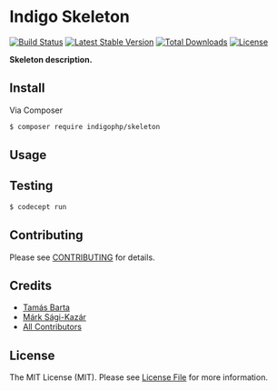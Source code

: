 # Indigo Skeleton

[![Build Status](https://travis-ci.org/indigophp/skeleton.svg?branch=develop)](https://travis-ci.org/indigophp/skeleton)
[![Latest Stable Version](https://poser.pugx.org/indigophp/skeleton/v/stable.png)](https://packagist.org/packages/indigophp/skeleton)
[![Total Downloads](https://poser.pugx.org/indigophp/skeleton/downloads.png)](https://packagist.org/packages/indigophp/skeleton)
[![License](https://poser.pugx.org/indigophp/skeleton/license.png)](https://packagist.org/packages/indigophp/skeleton)

**Skeleton description.**


## Install

Via Composer

``` bash
$ composer require indigophp/skeleton
```


## Usage


## Testing

``` bash
$ codecept run
```


## Contributing

Please see [CONTRIBUTING](CONTRIBUTING.md) for details.


## Credits

- [Tamás Barta](https://github.com/TamasBarta)
- [Márk Sági-Kazár](https://github.com/sagikazarmark)
- [All Contributors](https://github.com/indigophp/skeleton/contributors)


## License

The MIT License (MIT). Please see [License File](LICENSE) for more information.
